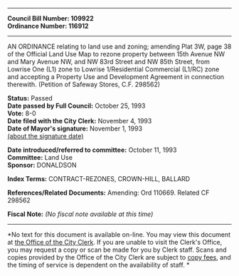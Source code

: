 * * * * *  
  
**Council Bill Number: [](#h0)[](#h2)109922**   
**Ordinance Number: 116912**  
  
* * * * *  
  
AN ORDINANCE relating to land use and zoning; amending Plat 3W, page 38 of the Official Land Use Map to rezone property between 15th Avenue NW and Mary Avenue NW, and NW 83rd Street and NW 85th Street, from Lowrise One (L1) zone to Lowrise 1/Residential Commercial (L1/RC) zone and accepting a Property Use and Development Agreement in connection therewith. (Petition of Safeway Stores, C.F. 298562)  
  
**Status:** Passed   
**Date passed by Full Council:** October 25, 1993   
**Vote:** 8-0   
**Date filed with the City Clerk:** November 4, 1993   
**Date of Mayor's signature:** November 1, 1993   
[(about the signature date)](/~public/approvaldate.htm)   
  
  
**Date introduced/referred to committee:** October 11, 1993   
**Committee:** Land Use   
**Sponsor:** DONALDSON   
  
**Index Terms:** CONTRACT-REZONES, CROWN-HILL, BALLARD  
  
**References/Related Documents:** Amending: Ord 110669. Related CF 298562  
  
**Fiscal Note:** *(No fiscal note available at this time)*  
  
* * * * *  
  
*No text for this document is available on-line. You may view this document at [the Office of the City Clerk](http://www.seattle.gov/leg/clerk/contactUs.htm). If you are unable to visit the Clerk's Office, you may request a copy or scan be made for you by Clerk staff. Scans and copies provided by the Office of the City Clerk are subject to [copy fees](http://clerk.seattle.gov/~public/clerkfees.htm), and the timing of service is dependent on the availability of staff. *  
  
  
